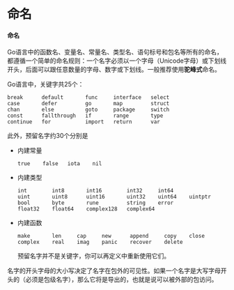 # 命名

#### 命名

Go语言中的函数名、变量名、常量名、类型名、语句标号和包名等所有的命名，都遵循一个简单的命名规则：一个名字必须以一个字母（Unicode字母）或下划线开头，后面可以跟任意数量的字母、数字或下划线。一般推荐使用**驼峰式**命名。

Go语言中，关键字共25个：

```text
break      default       func     interface   select
case       defer         go       map         struct
chan       else          goto     package     switch
const      fallthrough   if       range       type
continue   for           import   return      var
```

此外，预留名字约30个分别是

* 内建常量

  ```text
  true    false   iota    nil
  ```

* 内建类型

  ```text
  int        int8       int16        int32     int64
  uint       uint8      uint16       uint32    uint64    uintptr
  bool       byte       rune         string    error
  float32    float64    complex128   complex64
  ```

* 内建函数

  ```text
  make       len     cap     new      append     copy    close
  complex    real    imag    panic    recover    delete
  ```

  预留名字并不是关键字，你可以再定义中重新使用它们。

名字的开头字母的大小写决定了名字在包外的可见性。如果一个名字是大写字母开头的（必须是包级名字），那么它将是导出的，也就是说可以被外部的包访问。

